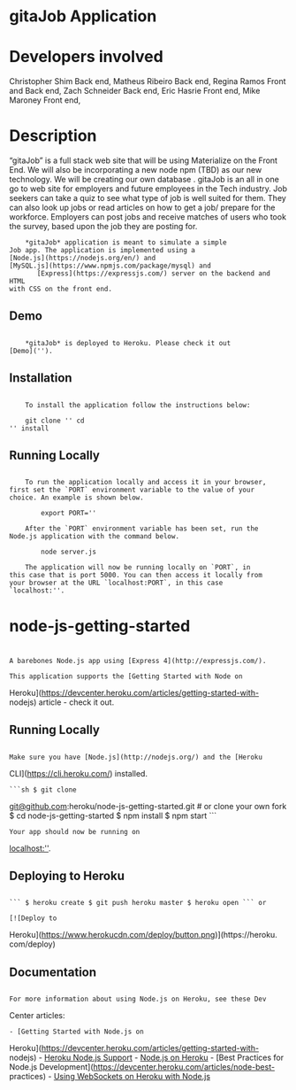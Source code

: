 #         gitaJob Application        
<h1>Developers involved</h1>
Christopher Shim Back end,
Matheus Ribeiro Back end,
Regina Ramos Front and Back end,
Zach Schneider Back end,
Eric Hasrie Front end,
Mike Maroney Front end,

<h1>Description</h1>
		
“gitaJob” is a full stack web site that will be
using Materialize on the Front End. We will also be incorporating
a new node npm (TBD) as our new technology. We will be creating
our own database . gitaJob is an all in one go to web site for
employers and future employees in the Tech industry. Job seekers
can take a quiz to see what type of job is well suited for them.
They can also look up jobs or read articles on how to get a job/
prepare for the workforce. Employers can post jobs and receive
matches of users who took the survey, based upon the job they are
posting for.
    

		*gitaJob* application is meant to simulate a simple
	Job app. The application is implemented using a
	[Node.js](https://nodejs.org/en/) and
	[MySQL.js](https://www.npmjs.com/package/mysql) and
           [Express](https://expressjs.com/) server on the backend and HTML
	with CSS on the front end.


##         Demo
## 
		*gitaJob* is deployed to Heroku. Please check it out
	[Demo]('').

##         Installation
## 
		To install the application follow the instructions below:

		git clone '' cd
	'' install

##         Running Locally
## 
		To run the application locally and access it in your browser,
	first set the `PORT` environment variable to the value of your
	choice. An example is shown below.

			export PORT=''

		After the `PORT` environment variable has been set, run the
	Node.js application with the command below.

			node server.js

		The application will now be running locally on `PORT`, in
	this case that is port 5000. You can then access it locally from
	your browser at the URL `localhost:PORT`, in this case
	`localhost:''.





#     node-js-getting-started
# 
	A barebones Node.js app using [Express 4](http://expressjs.com/).

	This application supports the [Getting Started with Node on
Heroku](https://devcenter.heroku.com/articles/getting-started-with-
nodejs) article - check it out.

##     Running Locally
## 
	Make sure you have [Node.js](http://nodejs.org/) and the [Heroku
CLI](https://cli.heroku.com/) installed.

	```sh $ git clone
git@github.com:heroku/node-js-getting-started.git # or clone your own
fork $ cd node-js-getting-started $ npm install $ npm start ```

	Your app should now be running on
[localhost:''](http://localhost:''/).

##     Deploying to Heroku
## 
	``` $ heroku create $ git push heroku master $ heroku open ``` or

	[![Deploy to
Heroku](https://www.herokucdn.com/deploy/button.png)](https://heroku.
com/deploy)

##     Documentation
## 
	For more information about using Node.js on Heroku, see these Dev
Center articles:

	- [Getting Started with Node.js on
Heroku](https://devcenter.heroku.com/articles/getting-started-with-
nodejs) - [Heroku Node.js
Support](https://devcenter.heroku.com/articles/nodejs-support) -
[Node.js on Heroku](https://devcenter.heroku.com/categories/nodejs) -
[Best Practices for Node.js
Development](https://devcenter.heroku.com/articles/node-best-
practices) - [Using WebSockets on Heroku with
Node.js](https://devcenter.heroku.com/articles/node-websockets)



